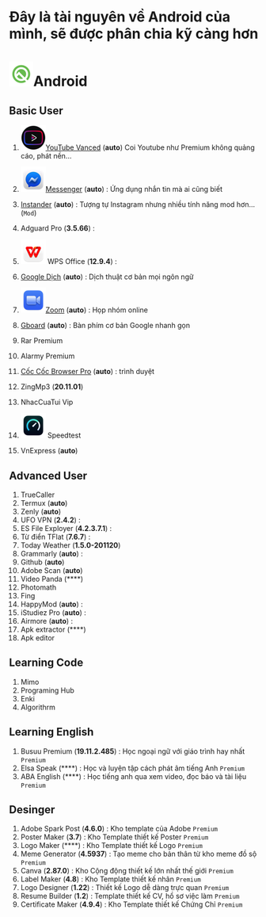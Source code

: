 # Đây là tài nguyên về Android của mình, sẽ được phân chia kỹ càng hơn

# ![android_q_logo.png](https://raw.githubusercontent.com/Zenfection/Image/master/2020/11/27-08-55-37-android_q_logo.png)Android

## Basic User

1. <img src="https://raw.githubusercontent.com/Zenfection/Image/master/2020/11/28-15-12-28-youtubevaced.png" title="" alt="youtubevaced.png" width="50">[YouTube Vanced](https://vancedapp.com/) (**auto**) Coi Youtube như Premium không quảng cáo, phát nền...

2. ![Facebook_Messenger_Alt.png](https://raw.githubusercontent.com/Zenfection/Image/master/2020/11/28-15-14-40-Facebook_Messenger_Alt.png)[Messenger](https://play.google.com/store/apps/details?id=com.facebook.orca) (**auto**) : Ứng dụng nhắn tin mà ai cũng biết

3. [Instander](https://thedise.me/instander/) (**auto**) : Tượng tự Instagram nhưng nhiều tính năng mod hơn... (`Mod`)

4. Adguard Pro (**3.5.66**) : 

5. ![WPS Office.png](https://raw.githubusercontent.com/Zenfection/Image/master/2020/11/28-15-15-27-WPS%20Office.png) WPS Office (**12.9.4**) :

6. [Google Dịch](https://play.google.com/store/apps/details?id=com.google.android.apps.translate) (**auto**) : Dịch thuật cơ bản mọi ngôn ngữ

7. ![Zoom.png](https://raw.githubusercontent.com/Zenfection/Image/master/2020/11/28-15-14-33-Zoom.png)[Zoom](https://play.google.com/store/apps/details?id=us.zoom.videomeetings) (**auto**) : Họp nhóm online

8. [Gboard](https://play.google.com/store/apps/details?id=com.google.android.inputmethod.latin) (**auto**) : Bàn phím cơ bản Google nhanh gọn

9. Rar Premium

10. Alarmy Premium

11. [Cốc Cốc Browser Pro](https://pro.coccoc.com/) (**auto**) : trình duyệt 

12. ZingMp3 (**20.11.01**)

13. NhacCuaTui Vip

14. ![Speedtest.png](https://raw.githubusercontent.com/Zenfection/Image/master/2020/11/28-15-15-31-Speedtest.png) Speedtest

15. VnExpress (**auto**)

## Advanced User

1. TrueCaller
2. Termux (**auto**)
3. Zenly (**auto**)
4. UFO VPN (**2.4.2**) : 
5. ES File Exployer (**4.2.3.7.1**) : 
6. Từ điển TFlat (**7.6.7**) : 
7. Today Weather (**1.5.0-201120**)
8. Grammarly (**auto**) : 
9. Github (**auto**)
10. Adobe Scan (**auto**)
11. Video Panda (****)
12. Photomath
13. Fing
14. HappyMod (**auto**) : 
15. iStudiez Pro (**auto**) : 
16. Airmore (**auto**) : 
17. Apk extractor (****)
18. Apk editor

## Learning Code

1. Mimo
2. Programing Hub
3. Enki
4. Algorithrm

## Learning English

1. Busuu Premium (**19.11.2.485**) : Học ngoại ngữ với giáo trình hay nhất `Premium`
2. Elsa Speak (****) : Học và luyện tập cách phát âm tiếng Anh `Premium`
3. ABA English (****) : Học tiếng anh qua xem video, đọc báo và tài liệu `Premium`

## Desinger

1. Adobe Spark Post (**4.6.0**) : Kho template của Adobe `Premium`
2. Poster Maker (**3.7**) : Kho Template thiết kế  Poster `Premium`
3. Logo Maker (****) : Kho Template thiết kế Logo `Premium`
4. Meme Generator (**4.5937**) : Tạo meme cho bản thân từ kho meme đồ sộ `Premium`
5. Canva (**2.87.0**) : Kho Cộng động thiết kế lớn nhất thế giới `Premium`
6. Label Maker (**4.8**) : Kho Template thiết kế nhãn `Premium`
7. Logo Designer (**1.22**) : Thiết kế Logo dễ dàng trực quan `Premium`
8. Resume Builder (**1.2**) : Template thiết kế CV, hồ sơ việc làm `Premium`
9. Certificate Maker (**4.9.4**) : Kho Template thiết kế Chứng Chỉ `Premium`